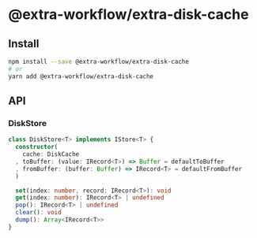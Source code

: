 # @extra-workflow/extra-disk-cache
## Install
```sh
npm install --save @extra-workflow/extra-disk-cache
# or
yarn add @extra-workflow/extra-disk-cache
```

## API
### DiskStore
```ts
class DiskStore<T> implements IStore<T> {
  constructor(
    cache: DiskCache
  , toBuffer: (value: IRecord<T>) => Buffer = defaultToBuffer
  , fromBuffer: (buffer: Buffer) => IRecord<T> = defaultFromBuffer
  )

  set(index: number, record: IRecord<T>): void
  get(index: number): IRecord<T> | undefined
  pop(): IRecord<T> | undefined
  clear(): void
  dump(): Array<IRecord<T>>
}
```

